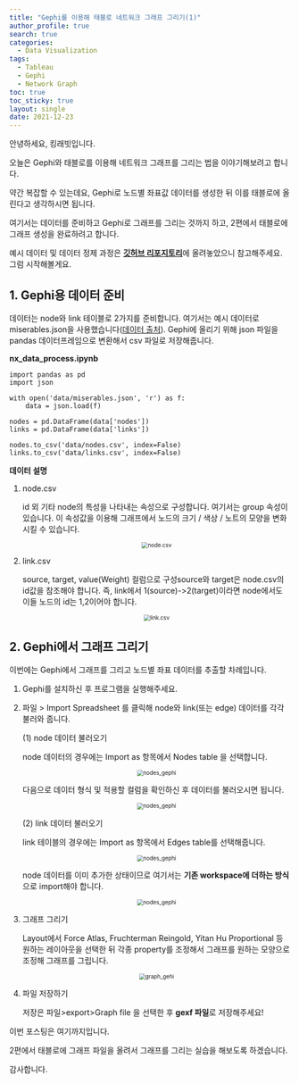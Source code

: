 ```yaml
---
title: "Gephi를 이용해 태블로 네트워크 그래프 그리기(1)"
author_profile: true
search: true
categories: 
  - Data Visualization
tags:
  - Tableau
  - Gephi
  - Network Graph
toc: true
toc_sticky: true
layout: single
date: 2021-12-23
---
```




안녕하세요, 킹래빗입니다.       

오늘은 Gephi와 태블로를 이용해 네트워크 그래프를 그리는 법을 이야기해보려고 합니다.   

약간 복잡할 수 있는데요, Gephi로 노드별 좌표값 데이터를 생성한 뒤 이를 태블로에 올린다고 생각하시면 됩니다.   

여기서는 데이터를 준비하고 Gephi로 그래프를 그리는 것까지 하고, 2편에서 태블로에 그래프 생성을 완료하려고 합니다.

예시 데이터 및 데이터 정제 과정은 [**깃허브 리포지토리**](https://github.com/king-rabbit/king-rabbit-data-analysis/tree/main/netflix_content)에 올려놓았으니 참고해주세요.   
그럼 시작해볼게요.   



## 1. Gephi용 데이터 준비 

데이터는 node와 link 테이블로 2가지를 준비합니다. 여기서는 예시 데이터로 miserables.json을 사용했습니다([데이터 출처](https://www-cs-faculty.stanford.edu/~knuth/sgb.html)). Gephi에 올리기 위해 json 파일을 pandas 데이터프레임으로 변환해서 csv 파일로 저장해줍니다.   



**nx_data_process.ipynb**

```
import pandas as pd
import json

with open('data/miserables.json', 'r') as f:
    data = json.load(f)

nodes = pd.DataFrame(data['nodes'])
links = pd.DataFrame(data['links'])

nodes.to_csv('data/nodes.csv', index=False)
links.to_csv('data/links.csv', index=False)
```



**데이터 설명** 

1) node.csv

   id 외 기타 node의 특성을 나타내는 속성으로 구성합니다. 여기서는 group 속성이 있습니다. 이 속성값을 이용해 그래프에서 노드의 크기 / 색상 / 노트의 모양을 변화시킬 수 있습니다.
   
   <p align="center"><img src="/assets/images/nxgh-tb-img/node_data.png" alt="node.csv" style="zoom:70%;" /></p>



2) link.csv

   source, target, value(Weight) 컬럼으로 구성source와 target은 node.csv의 id값을 참조해야 합니다. 즉, link에서 1(source)->2(target)이라면 node에서도 이들 노드의 id는 1,2이어야 합니다. 
   
   <p align="center"><img src="/assets/images/nxgh-tb-img/link_data.png" alt="link.csv" style="zoom:70%;" /></p>



## 2. Gephi에서 그래프 그리기

 



이번에는 Gephi에서 그래프를 그리고 노드별 좌표 데이터를 추출할 차례입니다.

1. Gephi를 설치하신 후 프로그램을 실행해주세요.

2. 파일 > Import Spreadsheet 를 클릭해 node와 link(또는 edge) 데이터를 각각 불러와 줍니다.	

   

   (1) node 데이터 불러오기

   node 데이터의 경우에는 Import as 항목에서 Nodes table 을 선택합니다.

   <p align="center"><img src="/assets/images/nxgh-tb-img/nodes_1.png" alt="nodes_gephi" style="zoom:70%;" /></p>

   다음으로 데이터 형식 및 적용할 컬럼을 확인하신 후 데이터를 불러오시면 됩니다.      

   <p align="center"><img src="/assets/images/nxgh-tb-img/nodes_2.png" alt="nodes_gephi" style="zoom:70%;" /></p>

   (2) link 데이터 불러오기

   link 테이블의 경우에는 Import as 항목에서 Edges table를 선택해줍니다.    

   <p align="center"><img src="/assets/images/nxgh-tb-img/links_1.png" alt="nodes_gephi" style="zoom:70%;" /></p>

   node 데이터를 이미 추가한 상태이므로 여기서는 **기존 workspace에 더하는 방식**으로 import해야 합니다.   

   <p align="center"><img src="/assets/images/nxgh-tb-img/links_2.png" alt="nodes_gephi" style="zoom:70%;" /></p>

   

3. 그래프 그리기

   Layout에서 Force Atlas, Fruchterman Reingold, Yitan Hu Proportional 등 원하는 레이아웃을 선택한 뒤 각종 property를 조정해서 그래프를 원하는 모양으로 조정해 그래프를 그립니다.

   <p align="center"><img src="/assets/images/nxgh-tb-img/graph_gephi.png" alt="graph_gehi" style="zoom:70%;" /></p>

   

4. 파일 저장하기

   저장은 파일>export>Graph file 을 선택한 후 **gexf 파일**로 저장해주세요!



이번 포스팅은 여기까지입니다.   

2편에서 태블로에 그래프 파일을 올려서 그래프를 그리는 실습을 해보도록 하겠습니다.  

감사합니다.     
